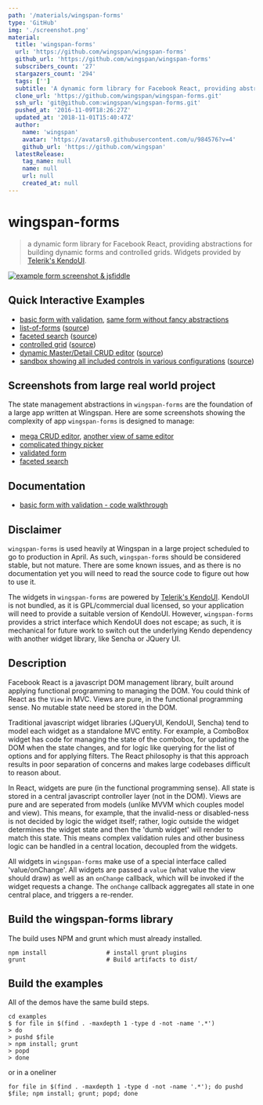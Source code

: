 ```yaml
---
path: '/materials/wingspan-forms'
type: 'GitHub'
img: './screenshot.png'
material:
  title: 'wingspan-forms'
  url: 'https://github.com/wingspan/wingspan-forms'
  github_url: 'https://github.com/wingspan/wingspan-forms'
  subscribers_count: '27'
  stargazers_count: '294'
  tags: ['']
  subtitle: 'A dynamic form library for Facebook React, providing abstractions for building dynamic forms and controlled grids. Widgets provided by Teleriks KendoUI.'
  clone_url: 'https://github.com/wingspan/wingspan-forms.git'
  ssh_url: 'git@github.com:wingspan/wingspan-forms.git'
  pushed_at: '2016-11-09T18:26:27Z'
  updated_at: '2018-11-01T15:40:47Z'
  author:
    name: 'wingspan'
    avatar: 'https://avatars0.githubusercontent.com/u/984576?v=4'
    github_url: 'https://github.com/wingspan'
  latestRelease:
    tag_name: null
    name: null
    url: null
    created_at: null
---
```


# wingspan-forms

> a dynamic form library for Facebook React, providing abstractions for building dynamic forms and controlled grids. Widgets provided by [Telerik's KendoUI](http://www.telerik.com/kendo-ui).

[![example form screenshot & jsfiddle](docs/_assets/simple-form.png?raw=true)](http://jsfiddle.net/dustingetz/5B9Qb/)

## Quick Interactive Examples

- [basic form with validation](http://jsfiddle.net/dustingetz/5B9Qb/), [same form without fancy abstractions](http://jsfiddle.net/dustingetz/LpJb4/)
- [list-of-forms](http://wingspan.github.io/wingspan-forms/examples/form-twins/) ([source](https://github.com/wingspan/wingspan-forms/blob/master/examples/form-twins/webapp/js/Page.js))
- [faceted search](http://wingspan.github.io/wingspan-forms/examples/faceted-search/) ([source](https://github.com/wingspan/wingspan-forms/tree/master/examples/faceted-search))
- [controlled grid](http://wingspan.github.io/wingspan-forms/examples/controlled-grid/) ([source](https://github.com/wingspan/wingspan-forms/tree/master/examples/controlled-grid))
- [dynamic Master/Detail CRUD editor](http://wingspan.github.io/wingspan-forms/examples/form-master-detail/) ([source](https://github.com/wingspan/wingspan-forms/tree/master/examples/form-master-detail))
- [sandbox showing all included controls in various configurations](http://wingspan.github.io/wingspan-forms/examples/sandbox/) ([source](https://github.com/wingspan/wingspan-forms/tree/master/examples/sandbox))

## Screenshots from large real world project

The state management abstractions in `wingspan-forms` are the foundation of a large app written at Wingspan. Here are some screenshots showing the complexity of app `wingspan-forms` is designed to manage:

- [mega CRUD editor](http://curator-lilita-10664.bitballoon.com/work-area-metadata.png), [another view of same editor](http://carpenter-receptacles-54046.bitballoon.com/work-area-metadata-tall.png)
- [complicated thingy picker](http://curator-lilita-10664.bitballoon.com/related-study-item-picker.png)
- [validated form](http://curator-lilita-10664.bitballoon.com/proposed-study-item.png)
- [faceted search](http://curator-lilita-10664.bitballoon.com/faceted-study-item-list.png)

## Documentation

- [basic form with validation - code walkthrough](http://www.dustingetz.com/2014/02/18/react-dynamic-forms.html)

## Disclaimer

`wingspan-forms` is used heavily at Wingspan in a large project scheduled to go to production in April. As such, `wingspan-forms` should be considered stable, but not mature. There are some known issues, and as there is no documentation yet you will need to read the source code to figure out how to use it.

The widgets in `wingspan-forms` are powered by [Telerik's KendoUI](http://www.telerik.com/kendo-ui). KendoUI is not bundled, as it is GPL/commercial dual licensed, so your application will need to provide a suitable version of KendoUI. However, `wingspan-forms` provides a strict interface which KendoUI does not escape; as such, it is mechanical for future work to switch out the underlying Kendo dependency with another widget library, like Sencha or JQuery UI.

## Description

Facebook React is a javascript DOM management library, built around applying functional programming to managing the DOM. You could think of React as the `View` in MVC. Views are pure, in the functional programming sense. No mutable state need be stored in the DOM.

Traditional javascript widget libraries (JQueryUI, KendoUI, Sencha) tend to model each widget as a standalone MVC entity. For example, a ComboBox widget has code for managing the state of the combobox, for updating the DOM when the state changes, and for logic like querying for the list of options and for applying filters. The React philosophy is that this approach results in poor separation of concerns and makes large codebases difficult to reason about.

In React, widgets are pure (in the functional programming sense). All state is stored in a central javascript controller layer (not in the DOM). Views are pure and are seperated from models (unlike MVVM which couples model and view). This means, for example, that the invalid-ness or disabled-ness is not decided by logic the widget itself; rather, logic outside the widget determines the widget state and then the 'dumb widget' will render to match this state. This means complex validation rules and other business logic can be handled in a central location, decoupled from the widgets.

All widgets in `wingspan-forms` make use of a special interface called 'value/onChange'. All widgets are passed a `value` (what value the view should draw) as well as an `onChange` callback, which will be invoked if the widget requests a change. The `onChange` callback aggregates all state in one central place, and triggers a re-render.

## Build the wingspan-forms library

The build uses NPM and grunt which must already installed.

    npm install                 # install grunt plugins
    grunt                       # Build artifacts to dist/

## Build the examples

All of the demos have the same build steps.

    cd examples
    $ for file in $(find . -maxdepth 1 -type d -not -name '.*')
    > do
    > pushd $file
    > npm install; grunt
    > popd
    > done

or in a oneliner

    for file in $(find . -maxdepth 1 -type d -not -name '.*'); do pushd $file; npm install; grunt; popd; done
